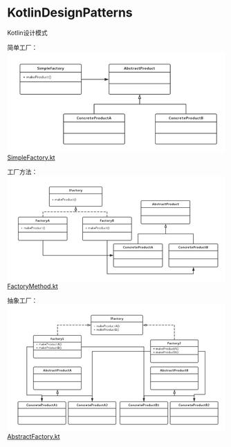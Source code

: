 # KotlinDesignPatterns
Kotlin设计模式

简单工厂：
![](images/SimpleFactory.png)
[SimpleFactory.kt](/src/com.huangyu.factory.SimpleFactory.kt)

工厂方法：
![](images/FactoryMethod.png)
[FactoryMethod.kt](/src/com.huangyu.factory.FactoryMethod.kt)

抽象工厂：
![](images/AbstractFactory.png)
[AbstractFactory.kt](/src/com.huangyu.factory.AbstractFactory.kt)
